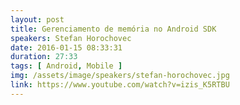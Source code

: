```yaml
---
layout: post
title: Gerenciamento de memória no Android SDK
speakers: Stefan Horochovec
date: 2016-01-15 08:33:31
duration: 27:33
tags: [ Android, Mobile ]
img: /assets/image/speakers/stefan-horochovec.jpg
link: https://www.youtube.com/watch?v=izis_K5RTBU
---
```

